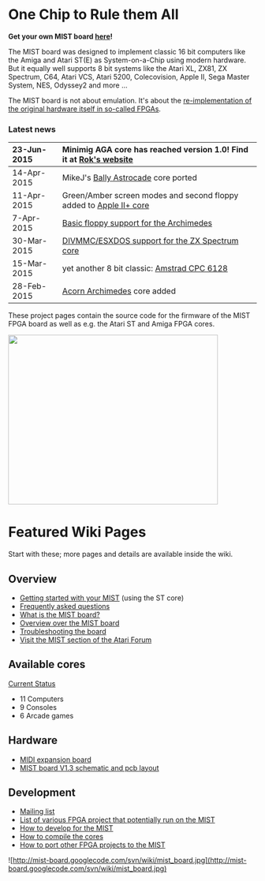 # One Chip to Rule them All #

**Get your own MIST board [here](http://lotharek.pl/product.php?pid=96)!**

The MIST board was designed to implement classic 16 bit computers like the Amiga and Atari ST(E) as System-on-a-Chip using modern hardware. But it equally well supports 8 bit systems like the Atari XL, ZX81, ZX Spectrum, C64, Atari VCS, Atari 5200, Colecovision, Apple II, Sega Master System, NES, Odyssey2 and more ...

The MIST board is not about emulation. It's about the [re-implementation of the original hardware itself in so-called FPGAs](WhatIsThis.md).


### Latest news ###
| 23-Jun-2015 | **Minimig AGA** core has reached version 1.0! Find it at [Rok's website](http://somuch.guru/minimig/minimig-mist/) |
|:------------|:-------------------------------------------------------------------------------------------------------------------|
| 14-Apr-2015 | MikeJ's [Bally Astrocade](https://code.google.com/p/mist-board/source/browse/trunk/bin/cores/astrocade) core ported |
| 11-Apr-2015 | Green/Amber screen modes and second floppy added to [Apple II+ core](CoreDocApple2.md)                             |
| 7-Apr-2015  | [Basic floppy support for the Archimedes](CoreDocArchimedes.md)                                                    |
| 30-Mar-2015 |[DIVMMC/ESXDOS support for the ZX Spectrum core](CoreDocSpectrum.md)                                                |
| 15-Mar-2015 | yet another 8 bit classic: [Amstrad CPC 6128](CoreDocAmstrad.md)                                                   |
| 28-Feb-2015 | [Acorn Archimedes](CoreDocArchimedes.md) core added                                                                |

These project pages contain the source code for the firmware of the MIST FPGA board as well as e.g. the Atari ST and Amiga FPGA cores.

<a href='http://www.youtube.com/watch?feature=player_embedded&v=RmK2udIhhS4' target='_blank'><img src='http://img.youtube.com/vi/RmK2udIhhS4/0.jpg' width='425' height=344 /></a>

# Featured Wiki Pages #

Start with these; more pages and details are available inside the wiki.


## Overview ##

  * [Getting started with your MIST](GettingStarted.md) (using the ST core)
  * [Frequently asked questions](FaQ.md)
  * [What is the MIST board?](WhatIsThis.md)
  * [Overview over the MIST board](TheBoard.md)
  * [Troubleshooting the board](Troubleshooting.md)
  * [Visit the MIST section of the Atari Forum](http://www.atari-forum.com/viewforum.php?f=101)

## Available cores ##
[Current Status](https://code.google.com/p/mist-board/wiki/CoreStatus)
  * 11 Computers
  * 9 Consoles
  * 6 Arcade games


## Hardware ##
  * [MIDI expansion board](MidiAddon.md)
  * [MIST board V1.3 schematic and pcb layout](Board13.md)



## Development ##

  * [Mailing list](https://groups.google.com/forum/#!forum/mist-board-devel)
  * [List of various FPGA project that potentially run on the MIST](ListOfFPGAProjects.md)
  * [How to develop for the MIST](HowToDevelopForTheMist.md)
  * [How to compile the cores](HowToCompileTheCore.md)
  * [How to port other FPGA projects to the MIST](PortingCores.md)

![http://mist-board.googlecode.com/svn/wiki/mist_board.jpg](http://mist-board.googlecode.com/svn/wiki/mist_board.jpg)